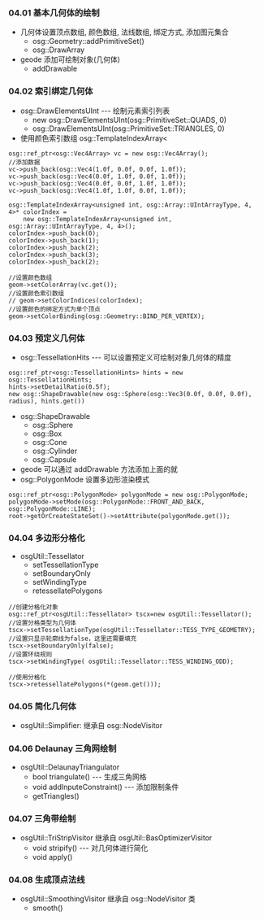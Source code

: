 ### 04.01 基本几何体的绘制
* 几何体设置顶点数组, 颜色数组, 法线数组, 绑定方式, 添加图元集合
    - osg::Geometry::addPrimitiveSet()
    - osg::DrawArray
* geode 添加可绘制对象(几何体)
    - addDrawable

### 04.02 索引绑定几何体
* osg::DrawElementsUInt --- 绘制元素索引列表
    - new osg::DrawElementsUInt(osg::PrimitiveSet::QUADS, 0)
    - osg::DrawElementsUInt(osg::PrimitiveSet::TRIANGLES, 0)
* 使用颜色索引数组 osg::TemplateIndexArray<
```
osg::ref_ptr<osg::Vec4Array> vc = new osg::Vec4Array();
//添加数据
vc->push_back(osg::Vec4(1.0f, 0.0f, 0.0f, 1.0f));
vc->push_back(osg::Vec4(0.0f, 1.0f, 0.0f, 1.0f));
vc->push_back(osg::Vec4(0.0f, 0.0f, 1.0f, 1.0f));
vc->push_back(osg::Vec4(1.0f, 1.0f, 0.0f, 1.0f));

osg::TemplateIndexArray<unsigned int, osg::Array::UIntArrayType, 4, 4>* colorIndex =
	new osg::TemplateIndexArray<unsigned int, osg::Array::UIntArrayType, 4, 4>();
colorIndex->push_back(0);
colorIndex->push_back(1);
colorIndex->push_back(2);
colorIndex->push_back(3);
colorIndex->push_back(2);

//设置颜色数组
geom->setColorArray(vc.get());
//设置颜色索引数组
// geom->setColorIndices(colorIndex);
//设置颜色的绑定方式为单个顶点
geom->setColorBinding(osg::Geometry::BIND_PER_VERTEX);
```

### 04.03 预定义几何体
* osg::TessellationHits --- 可以设置预定义可绘制对象几何体的精度
```
osg::ref_ptr<osg::TessellationHints> hints = new osg::TessellationHints;
hints->setDetailRatio(0.5f);
new osg::ShapeDrawable(new osg::Sphere(osg::Vec3(0.0f, 0.0f, 0.0f), radius), hints.get())
```
* osg::ShapeDrawable
    - osg::Sphere
    - osg::Box
    - osg::Cone
    - osg::Cylinder
    - osg::Capsule
* geode 可以通过 addDrawable 方法添加上面的就
* osg::PolygonMode 设置多边形渲染模式
```
osg::ref_ptr<osg::PolygonMode> polygonMode = new osg::PolygonMode;
polygonMode->setMode(osg::PolygonMode::FRONT_AND_BACK, osg::PolygonMode::LINE);
root->getOrCreateStateSet()->setAttribute(polygonMode.get());
```

### 04.04 多边形分格化
* osgUtil::Tessellator 
    - setTessellationType
    - setBoundaryOnly
    - setWindingType
    - retessellatePolygons
```
//创建分格化对象
osg::ref_ptr<osgUtil::Tessellator> tscx=new osgUtil::Tessellator();
//设置分格类型为几何体
tscx->setTessellationType(osgUtil::Tessellator::TESS_TYPE_GEOMETRY);
//设置只显示轮廓线为false，这里还需要填充
tscx->setBoundaryOnly(false);
//设置环绕规则
tscx->setWindingType( osgUtil::Tessellator::TESS_WINDING_ODD);

//使用分格化
tscx->retessellatePolygons(*(geom.get()));
```

### 04.05 简化几何体
* osgUtil::Simplifier: 继承自 osg::NodeVisitor 

### 04.06 Delaunay 三角网绘制
* osgUtil::DelaunayTriangulator 
    - bool triangulate() --- 生成三角网格
    - void addInputeConstraint() --- 添加限制条件
    - getTriangles()

### 04.07 三角带绘制
* osgUtil::TriStripVisitor 继承自 osgUtil::BasOptimizerVisitor
    - void stripify() --- 对几何体进行简化
    - void apply()

### 04.08 生成顶点法线
* osgUtil::SmoothingVisitor 继承自 osg::NodeVisitor 类
    - smooth()